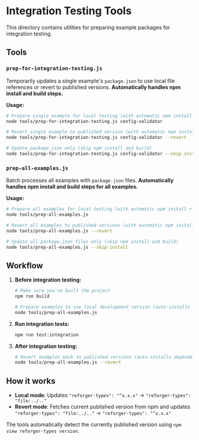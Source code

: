 # Integration Testing Tools

This directory contains utilities for preparing example packages for integration testing.

## Tools

### `prep-for-integration-testing.js`

Temporarily updates a single example's `package.json` to use local file references or revert to published versions. **Automatically handles npm install and build steps.**

**Usage:**
```bash
# Prepare single example for local testing (with automatic npm install + build)
node tools/prep-for-integration-testing.js config-validator

# Revert single example to published version (with automatic npm install + build)  
node tools/prep-for-integration-testing.js config-validator --revert

# Update package.json only (skip npm install and build)
node tools/prep-for-integration-testing.js config-validator --skip-install
```

### `prep-all-examples.js`

Batch processes all examples with `package.json` files. **Automatically handles npm install and build steps for all examples.**

**Usage:**
```bash
# Prepare all examples for local testing (with automatic npm install + build)
node tools/prep-all-examples.js

# Revert all examples to published versions (with automatic npm install + build)
node tools/prep-all-examples.js --revert

# Update all package.json files only (skip npm install and build)
node tools/prep-all-examples.js --skip-install
```

## Workflow

1. **Before integration testing:**
   ```bash
   # Make sure you've built the project
   npm run build
   
   # Prepare examples to use local development version (auto-installs dependencies)
   node tools/prep-all-examples.js
   ```

2. **Run integration tests:**
   ```bash
   npm run test:integration
   ```

3. **After integration testing:**
   ```bash
   # Revert examples back to published versions (auto-installs dependencies)
   node tools/prep-all-examples.js --revert
   ```

## How it works

- **Local mode**: Updates `"reforger-types": "^x.x.x"` → `"reforger-types": "file:../.."`
- **Revert mode**: Fetches current published version from npm and updates `"reforger-types": "file:../.."` → `"reforger-types": "^x.x.x"`

The tools automatically detect the currently published version using `npm view reforger-types version`.

